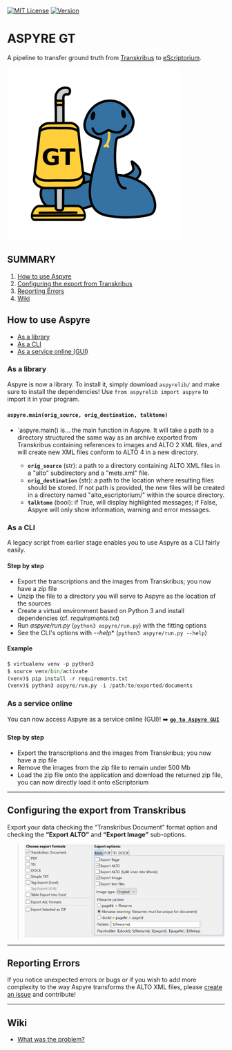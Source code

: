 [![MIT License](https://img.shields.io/static/v1?style=plastic&label=license&message=MIT&color=brightgreen)](LICENSE) [![Version](https://img.shields.io/static/v1?style=plastic&label=version&message=0.2.3&color=blue)]()

# ASPYRE GT

A pipeline to transfer ground truth from [Transkribus](https://transkribus.eu/Transkribus/) to [eScriptorium](https://escriptorium.fr/).

![Mascot Aspyre](static/image/aspyre_mini.png)



## SUMMARY 
1. [How to use Aspyre](#how-to-use-aspyre)
2. [Configuring the export from Transkribus](#configuring-the-export-from-transkribus) 
3. [Reporting Errors](#reporting-errors) 
4. [Wiki](#wiki)


## How to use Aspyre
- [As a library](#as-a-library)
- [As a CLI](#as-a-cli)
- [As a service online (GUI)](#as-a-service-online)


### As a library
Aspyre is now a library. To install it, simply download `aspyrelib/` and make sure to install the dependencies! Use `from aspyrelib import aspyre` to import it in your program.


#### `aspyre.main(orig_source, orig_destination, talktome)`
- `aspyre.main() is... the main function in Aspyre. It will take a path to a directory structured the same way as an archive exported from Transkribus containing references to images and ALTO 2 XML files, and will create new XML files conform to ALTO 4 in a new directory.

  - **`orig_source`** (str): a path to a directory containing ALTO XML files in a "alto" subdirectory and a "mets.xml" file.
  - **`orig_destination`** (str): a path to the location where resulting files should be stored. If not path is provided, the new files will be created in a directory named "alto_escriptorium/" within the source directory.
  - **`talktome`** (bool): if True, will display highlighted messages; if False, Aspyre will only show information, warning and error messages.


### As a CLI

A legacy script from earlier stage enables you to use Aspyre as a CLI fairly easily.

#### Step by step
- Export the transcriptions and the images from Transkribus; you now have a zip file
- Unzip the file to a directory you will serve to Aspyre as the location of the sources
- Create a virtual environment based on Python 3 and install dependencies (cf. *requirements.txt*)
- Run *aspyre/run.py* (`python3 aspyre/run.py`) with the fitting options
- See the CLI's options with *--help** (`python3 aspyre/run.py --help`)

#### Example 

``` python
$ virtualenv venv -p python3
$ source venv/bin/activate
(venv)$ pip install -r requirements.txt 
(venv)$ python3 aspyre/run.py -i /path/to/exported/documents
```

### As a service online

You can now access Aspyre as a service online (GUI)! :arrow_right: [**`go to Aspyre GUI`**](https://aspyre-gui.herokuapp.com/)

#### Step by step

- Export the transcriptions and the images from Transkribus; you now have a zip file
- Remove the images from the zip file to remain under 500 Mb
- Load the zip file onto the application and download the returned zip file, you can now directly load it onto eScriptorium

---

## Configuring the export from Transkribus
Export your data checking the “Transkribus Document” format option and checking the **“Export ALTO”** and **“Export Image”** sub-options.

> ![Transkribus Export Parameters](static/image/tkb_export_options.png)


---

## Reporting Errors

If you notice unexpected errors or bugs or if you wish to add more complexity to the way Aspyre transforms the ALTO XML files, please [create an issue](https://github.com/alix-tz/aspyre-gt/issues/new) and contribute!

---

## Wiki
- [What was the problem?](https://github.com/alix-tz/aspyre-gt/wiki/What-was-the-problem%3F)